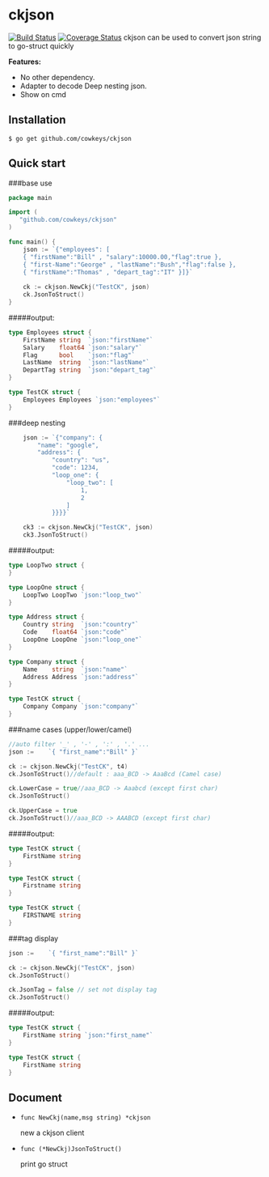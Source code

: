 # ckjson
[![Build Status](https://travis-ci.org/cowkeys/ckjson.svg?branch=master)](https://travis-ci.org/cowkeys/ckjson)
[![Coverage Status](https://coveralls.io/repos/github/cowkeys/ckjson/badge.svg?branch=master)](https://coveralls.io/github/cowkeys/ckjson?branch=master)
ckjson can be used to convert json string to go-struct quickly

**Features:**

-   No other dependency.
-   Adapter to decode Deep nesting json.
-   Show on cmd


Installation
------------

```
$ go get github.com/cowkeys/ckjson
```

Quick start
-----------
###base use
```go
package main

import (
   "github.com/cowkeys/ckjson"
)

func main() {
	json := `{"employees": [
    { "firstName":"Bill" , "salary":10000.00,"flag":true },
    { "first-Name":"George" , "lastName":"Bush","flag":false },
    { "firstName":"Thomas" , "depart_tag":"IT" }]}`
    
	ck := ckjson.NewCkj("TestCK", json)
	ck.JsonToStruct()
}
```
#####output:

```go
type Employees struct {
	FirstName string  `json:"firstName"`
	Salary    float64 `json:"salary"`
	Flag      bool    `json:"flag"`
	LastName  string  `json:"lastName"`
	DepartTag string  `json:"depart_tag"`
}

type TestCK struct {
	Employees Employees `json:"employees"`
}
```

###deep nesting
```go
    json := `{"company": {
        "name": "google",
        "address": {
            "country": "us",
            "code": 1234,
            "loop_one": {
                "loop_two": [
                    1,
                    2
                ]
            }}}}`

	ck3 := ckjson.NewCkj("TestCK", json)
	ck3.JsonToStruct()
```
#####output:

```go
type LoopTwo struct {
}

type LoopOne struct {
	LoopTwo LoopTwo `json:"loop_two"`
}

type Address struct {
	Country string  `json:"country"`
	Code    float64 `json:"code"`
	LoopOne LoopOne `json:"loop_one"`
}

type Company struct {
	Name    string  `json:"name"`
	Address Address `json:"address"`
}

type TestCK struct {
	Company Company `json:"company"`
}

```
###name cases (upper/lower/camel)
```go
//auto filter '_' , '-' , ':' , '.' ...
json :=    `{ "first_name":"Bill" }`

ck := ckjson.NewCkj("TestCK", t4)
ck.JsonToStruct()//default : aaa_BCD -> AaaBcd (Camel case)

ck.LowerCase = true//aaa_BCD -> Aaabcd (except first char)
ck.JsonToStruct()

ck.UpperCase = true
ck.JsonToStruct()//aaa_BCD -> AAABCD (except first char) 
```
#####output:
```go
type TestCK struct {
	FirstName string
}

type TestCK struct {
	Firstname string
}

type TestCK struct {
	FIRSTNAME string
}
```
###tag display
```go
json :=    `{ "first_name":"Bill" }`

ck := ckjson.NewCkj("TestCK", json)
ck.JsonToStruct()

ck.JsonTag = false // set not display tag
ck.JsonToStruct()
```
#####output:
```go
type TestCK struct {
	FirstName string `json:"first_name"`
}

type TestCK struct {
	FirstName string
}

```

Document
--------

-   `func NewCkj(name,msg string) *ckjson`

    new a ckjson client

-   `func (*NewCkj)JsonToStruct()`

    print go struct


